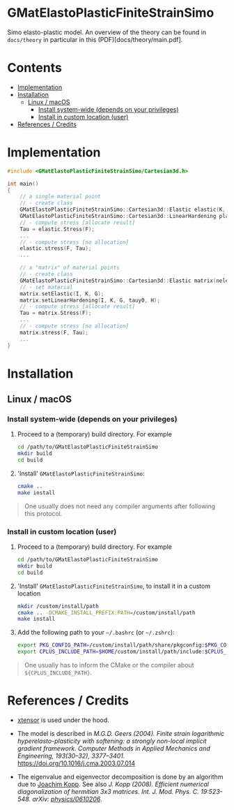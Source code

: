 # GMatElastoPlasticFiniteStrainSimo

Simo elasto-plastic model. An overview of the theory can be found in `docs/theory` in particular in this (PDF)[docs/theory/main.pdf].

# Contents

<!-- MarkdownTOC -->

- [Implementation](#implementation)
- [Installation](#installation)
    - [Linux / macOS](#linux--macos)
        - [Install system-wide \(depends on your privileges\)](#install-system-wide-depends-on-your-privileges)
        - [Install in custom location \(user\)](#install-in-custom-location-user)
- [References / Credits](#references--credits)

<!-- /MarkdownTOC -->

# Implementation

```cpp
#include <GMatElastoPlasticFiniteStrainSimo/Cartesian3d.h>

int main()
{
    // a single material point
    // - create class
    GMatElastoPlasticFiniteStrainSimo::Cartesian3d::Elastic elastic(K, G);
    GMatElastoPlasticFiniteStrainSimo::Cartesian3d::LinearHardening plastic(K, G, tauy0, H);
    // - compute stress [allocate result]
    Tau = elastic.Stress(F);
    ...
    // - compute stress [no allocation]
    elastic.stress(F, Tau); 
    ...

    // a "matrix" of material points
    // - create class
    GMatElastoPlasticFiniteStrainSimo::Cartesian3d::Elastic matrix(nelem, nip);
    // - set material
    matrix.setElastic(I, K, G);
    matrix.setLinearHardening(I, K, G, tauy0, H);
    // - compute stress [allocate result]
    Tau = matrix.Stress(F);
    ...
    // - compute stress [no allocation]
    matrix.stress(F, Tau); 
    ...
}
```

# Installation

## Linux / macOS

### Install system-wide (depends on your privileges)

1.  Proceed to a (temporary) build directory. For example

    ```bash
    cd /path/to/GMatElastoPlasticFiniteStrainSimo
    mkdir build
    cd build
    ```

2.  'Install' `GMatElastoPlasticFiniteStrainSimo`:

    ```bash
    cmake .. 
    make install
    ```

> One usually does not need any compiler arguments after following this protocol.

### Install in custom location (user)

1.  Proceed to a (temporary) build directory. For example

    ```bash
    cd /path/to/GMatElastoPlasticFiniteStrainSimo
    mkdir build
    cd build
    ```

2.  'Install' `GMatElastoPlasticFiniteStrainSimo`, to install it in a custom location

    ```bash
    mkdir /custom/install/path
    cmake .. -DCMAKE_INSTALL_PREFIX:PATH=/custom/install/path
    make install
    ```

3.  Add the following path to your ``~/.bashrc`` (or ``~/.zshrc``):

    ```bash
    export PKG_CONFIG_PATH=/custom/install/path/share/pkgconfig:$PKG_CONFIG_PATH
    export CPLUS_INCLUDE_PATH=$HOME/custom/install/path/include:$CPLUS_INCLUDE_PATH
    ```

> One usually has to inform the CMake or the compiler about `${CPLUS_INCLUDE_PATH}`.

# References / Credits

*   [xtensor](https://github.com/QuantStack/xtensor) is used under the hood.

*   The model is described in *M.G.D. Geers (2004). Finite strain logarithmic hyperelasto-plasticity with softening: a strongly non-local implicit gradient framework. Computer Methods in Applied Mechanics and Engineering, 193(30–32), 3377–3401.* https://doi.org/10.1016/j.cma.2003.07.014

*   The eigenvalue and eigenvector decomposition is done by an algorithm due to [Joachim Kopp](https://www.mpi-hd.mpg.de/personalhomes/globes/3x3/). See also *J. Kopp (2008). Efficient numerical diagonalization of hermitian 3x3 matrices. Int. J. Mod. Phys. C. 19:523-548. arXiv: [physics/0610206](https://arxiv.org/abs/physics/0610206)*.

